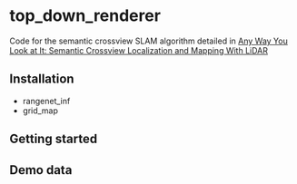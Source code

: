 # top_down_renderer

Code for the semantic crossview SLAM algorithm detailed in 
[Any Way You Look at It: Semantic Crossview Localization and Mapping With LiDAR](https://ieeexplore.ieee.org/document/9361130)

## Installation
- rangenet_inf
- grid_map


## Getting started

## Demo data 
